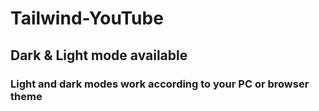 # Tailwind-YouTube
## Dark & Light mode available
### Light and dark modes work according to your PC or browser theme
